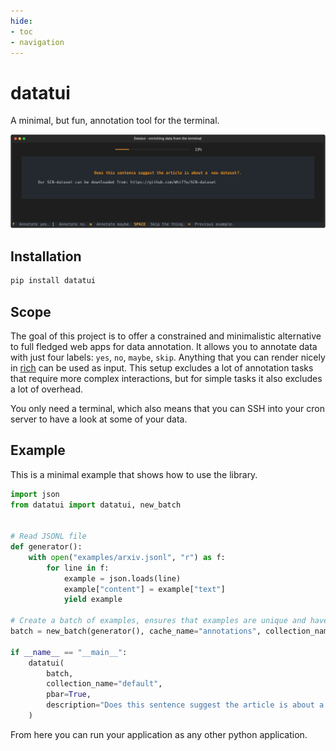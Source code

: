 ```yaml
---
hide:
- toc
- navigation
---
```


# datatui 

A minimal, but fun, annotation tool for the terminal.

<img src="ex4.svg">

## Installation

```bash
pip install datatui
```


## Scope 

The goal of this project is to offer a constrained and minimalistic alternative to full fledged web apps for data annotation. It allows you to annotate data with just four labels: `yes`, `no`, `maybe`, `skip`. Anything that you can render nicely in [rich](https://github.com/Textualize/rich) can be used as input. This setup excludes a lot of annotation tasks that require more complex interactions, but for simple tasks it also excludes a lot of overhead. 

You only need a terminal, which also means that you can SSH into your cron server to have a look at some of your data.

## Example

This is a minimal example that shows how to use the library.

```python
import json 
from datatui import datatui, new_batch


# Read JSONL file 
def generator():
    with open("examples/arxiv.jsonl", "r") as f:
        for line in f:
            example = json.loads(line)
            example["content"] = example["text"]
            yield example

# Create a batch of examples, ensures that examples are unique and have not been seen before.
batch = new_batch(generator(), cache_name="annotations", collection_name="default", limit=100)

if __name__ == "__main__":
    datatui(
        batch, 
        collection_name="default", 
        pbar=True, 
        description="Does this sentence suggest the article is about a [bold]new dataset[/bold]?."
    )
```

From here you can run your application as any other python application.
